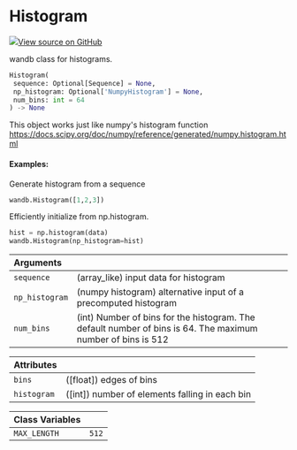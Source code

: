 # Histogram



[![](https://www.tensorflow.org/images/GitHub-Mark-32px.png)View source on GitHub](https://www.github.com/wandb/client/tree/latest/wandb/sdk/data_types/histogram.py#L17-L94)



wandb class for histograms.

```python
Histogram(
 sequence: Optional[Sequence] = None,
 np_histogram: Optional['NumpyHistogram'] = None,
 num_bins: int = 64
) -> None
```




This object works just like numpy's histogram function
https://docs.scipy.org/doc/numpy/reference/generated/numpy.histogram.html

#### Examples:

Generate histogram from a sequence
```python
wandb.Histogram([1,2,3])
```

Efficiently initialize from np.histogram.
```python
hist = np.histogram(data)
wandb.Histogram(np_histogram=hist)
```



| Arguments | |
| :--- | :--- |
| `sequence` | (array_like) input data for histogram |
| `np_histogram` | (numpy histogram) alternative input of a precomputed histogram |
| `num_bins` | (int) Number of bins for the histogram. The default number of bins is 64. The maximum number of bins is 512 |





| Attributes | |
| :--- | :--- |
| `bins` | ([float]) edges of bins |
| `histogram` | ([int]) number of elements falling in each bin |





| Class Variables | |
| :--- | :--- |
| `MAX_LENGTH` | `512` |

